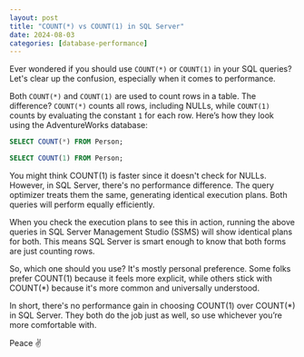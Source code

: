 ```yaml
---
layout: post
title: "COUNT(*) vs COUNT(1) in SQL Server"
date: 2024-08-03
categories: [database-performance]
---
```


Ever wondered if you should use `COUNT(*)` or `COUNT(1)` in your SQL queries? Let's clear up the confusion, especially when it comes to performance.

Both `COUNT(*)` and `COUNT(1)` are used to count rows in a table. The difference? `COUNT(*)` counts all rows, including NULLs, while `COUNT(1)` counts by evaluating the constant `1` for each row. Here’s how they look using the AdventureWorks database:

```sql
SELECT COUNT(*) FROM Person;

SELECT COUNT(1) FROM Person;
```

You might think COUNT(1) is faster since it doesn't check for NULLs. However, in SQL Server, there's no performance difference. The query optimizer treats them the same, generating identical execution plans. Both queries will perform equally efficiently.

When you check the execution plans to see this in action, running the above queries in SQL Server Management Studio (SSMS) will show identical plans for both. This means SQL Server is smart enough to know that both forms are just counting rows.

So, which one should you use? It's mostly personal preference. Some folks prefer COUNT(1) because it feels more explicit, while others stick with COUNT(*) because it's more common and universally understood.

In short, there's no performance gain in choosing COUNT(1) over COUNT(*) in SQL Server. They both do the job just as well, so use whichever you’re more comfortable with.

Peace ✌️
